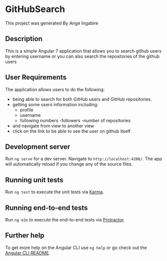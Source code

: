 # GitHubSearch

This project was generated By Ange Ingabire

## Description

This is a simple Angular 7 application that allows you to search github users by entering username or you can also search the repositories of the github users

## User Requirements

The application allows users to do the following:

- being able to search for both GitHub users and GitHub repositories.
- getting some users information including: 
   - profile
   - username
   - following numbers 
   -followers
   -number of repositories
 - and navigate from view to another view 
 - click on the link to be able to see the user on github itself
   
## Development server

Run `ng serve` for a dev server. Navigate to `http://localhost:4200/`. The app will automatically reload if you change any of the source files.


## Running unit tests

Run `ng test` to execute the unit tests via [Karma](https://karma-runner.github.io).

## Running end-to-end tests

Run `ng e2e` to execute the end-to-end tests via [Protractor](http://www.protractortest.org/).

## Further help

To get more help on the Angular CLI use `ng help` or go check out the [Angular CLI README](https://github.com/angular/angular-cli/blob/master/README.md).
